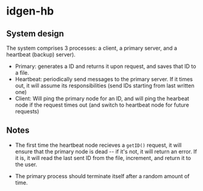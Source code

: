 # idgen-hb
## System design
The system comprises 3 processes: a client, a primary server, and a heartbeat (backup) server).
* Primary: generates a ID and returns it upon request, and saves that ID to a file.
* Heartbeat: periodically send messages to the primary server. If it times out, it will assume its responsibilities (send IDs starting from last written one)
* Client: Will ping the primary node for an ID, and will ping the hearbeat node if the request times out (and switch to heartbeat node for future requests)

## Notes
* The first time the heartbeat node recieves a `getID()` request, it will ensure that the primary node is dead -- if it's not, it will return an error. If it is, it will read the last sent ID from the file, increment, and return it to the user.

* The primary process should terminate itself after a random amount of time.
